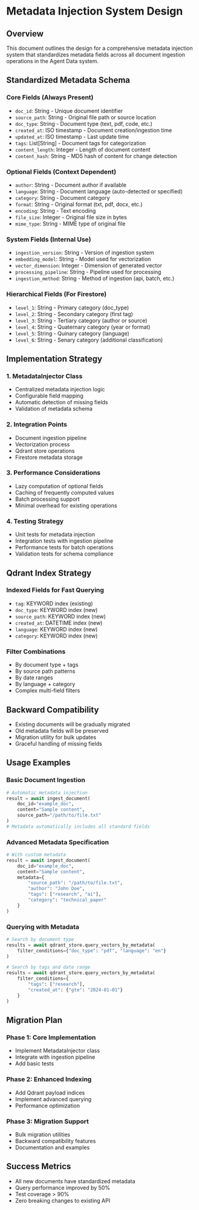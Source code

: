 # Metadata Injection System Design

## Overview
This document outlines the design for a comprehensive metadata injection system that standardizes metadata fields across all document ingestion operations in the Agent Data system.

## Standardized Metadata Schema

### Core Fields (Always Present)
- `doc_id`: String - Unique document identifier
- `source_path`: String - Original file path or source location
- `doc_type`: String - Document type (text, pdf, code, etc.)
- `created_at`: ISO timestamp - Document creation/ingestion time
- `updated_at`: ISO timestamp - Last update time
- `tags`: List[String] - Document tags for categorization
- `content_length`: Integer - Length of document content
- `content_hash`: String - MD5 hash of content for change detection

### Optional Fields (Context Dependent)
- `author`: String - Document author if available
- `language`: String - Document language (auto-detected or specified)
- `category`: String - Document category
- `format`: String - Original format (txt, pdf, docx, etc.)
- `encoding`: String - Text encoding
- `file_size`: Integer - Original file size in bytes
- `mime_type`: String - MIME type of original file

### System Fields (Internal Use)
- `ingestion_version`: String - Version of ingestion system
- `embedding_model`: String - Model used for vectorization
- `vector_dimension`: Integer - Dimension of generated vector
- `processing_pipeline`: String - Pipeline used for processing
- `ingestion_method`: String - Method of ingestion (api, batch, etc.)

### Hierarchical Fields (For Firestore)
- `level_1`: String - Primary category (doc_type)
- `level_2`: String - Secondary category (first tag)
- `level_3`: String - Tertiary category (author or source)
- `level_4`: String - Quaternary category (year or format)
- `level_5`: String - Quinary category (language)
- `level_6`: String - Senary category (additional classification)

## Implementation Strategy

### 1. MetadataInjector Class
- Centralized metadata injection logic
- Configurable field mapping
- Automatic detection of missing fields
- Validation of metadata schema

### 2. Integration Points
- Document ingestion pipeline
- Vectorization process
- Qdrant store operations
- Firestore metadata storage

### 3. Performance Considerations
- Lazy computation of optional fields
- Caching of frequently computed values
- Batch processing support
- Minimal overhead for existing operations

### 4. Testing Strategy
- Unit tests for metadata injection
- Integration tests with ingestion pipeline
- Performance tests for batch operations
- Validation tests for schema compliance

## Qdrant Index Strategy

### Indexed Fields for Fast Querying
- `tag`: KEYWORD index (existing)
- `doc_type`: KEYWORD index (new)
- `source_path`: KEYWORD index (new)
- `created_at`: DATETIME index (new)
- `language`: KEYWORD index (new)
- `category`: KEYWORD index (new)

### Filter Combinations
- By document type + tags
- By source path patterns
- By date ranges
- By language + category
- Complex multi-field filters

## Backward Compatibility
- Existing documents will be gradually migrated
- Old metadata fields will be preserved
- Migration utility for bulk updates
- Graceful handling of missing fields

## Usage Examples

### Basic Document Ingestion
```python
# Automatic metadata injection
result = await ingest_document(
    doc_id="example_doc",
    content="Sample content",
    source_path="/path/to/file.txt"
)
# Metadata automatically includes all standard fields
```

### Advanced Metadata Specification
```python
# With custom metadata
result = await ingest_document(
    doc_id="example_doc",
    content="Sample content",
    metadata={
        "source_path": "/path/to/file.txt",
        "author": "John Doe",
        "tags": ["research", "ai"],
        "category": "technical_paper"
    }
)
```

### Querying with Metadata
```python
# Search by document type
results = await qdrant_store.query_vectors_by_metadata(
    filter_conditions={"doc_type": "pdf", "language": "en"}
)

# Search by tags and date range
results = await qdrant_store.query_vectors_by_metadata(
    filter_conditions={
        "tags": ["research"],
        "created_at": {"gte": "2024-01-01"}
    }
)
```

## Migration Plan

### Phase 1: Core Implementation
- Implement MetadataInjector class
- Integrate with ingestion pipeline
- Add basic tests

### Phase 2: Enhanced Indexing
- Add Qdrant payload indices
- Implement advanced querying
- Performance optimization

### Phase 3: Migration Support
- Bulk migration utilities
- Backward compatibility features
- Documentation and examples

## Success Metrics
- All new documents have standardized metadata
- Query performance improved by 50%
- Test coverage > 90%
- Zero breaking changes to existing API 